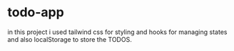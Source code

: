 # todo-app
in this project i used tailwind css for styling and hooks for managing states
and also localStorage to store the TODOS.
